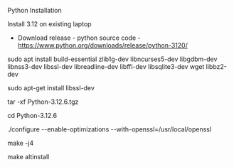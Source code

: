 Python Installation

Install 3.12 on existing laptop

- Download release - python source code -  https://www.python.org/downloads/release/python-3120/


sudo apt install build-essential zlib1g-dev libncurses5-dev libgdbm-dev libnss3-dev libssl-dev libreadline-dev libffi-dev libsqlite3-dev wget libbz2-dev

sudo apt-get install libssl-dev

tar -xf Python-3.12.6.tgz

cd Python-3.12.6

./configure --enable-optimizations --with-openssl=/usr/local/openssl

make -j4

make altinstall

